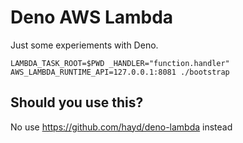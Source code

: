 # Deno AWS Lambda

Just some experiements with Deno.

```
LAMBDA_TASK_ROOT=$PWD _HANDLER="function.handler" AWS_LAMBDA_RUNTIME_API=127.0.0.1:8081 ./bootstrap 
```

## Should you use this?

No use https://github.com/hayd/deno-lambda instead
